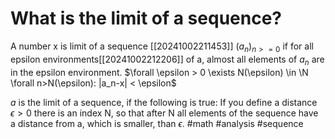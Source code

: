 # What is the limit of a sequence? 
A number x is limit of a sequence [[20241002211453]] $(a_n)_{n>=0}$ if for all epsilon environments[[20241002212206]] of a, almost all elements of $a_n$ are in the epsilon environment.
$\forall \epsilon > 0 \exists N(\epsilon) \in \N \forall n>N(\epsilon): |a_n-x| < \epsilon$

$a$ is the limit of a sequence, if the following is true: 
If you define a distance $\epsilon > 0$ there is an index N, so that after N all
 elements of the sequence have a distance from a, which is smaller, than $\epsilon$.
#math #analysis #sequence
